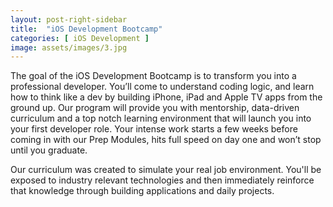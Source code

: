```yaml
---
layout: post-right-sidebar
title:  "iOS Development Bootcamp"
categories: [ iOS Development ]
image: assets/images/3.jpg
---
```

The goal of the iOS Development Bootcamp is to transform you into a professional developer. You’ll come to understand coding logic, and learn how to think like a dev by building iPhone, iPad and Apple TV apps from the ground up. Our program will provide you with mentorship, data-driven curriculum and a top notch learning environment that will launch you into your first developer role. Your intense work starts a few weeks before coming in with our Prep Modules, hits full speed on day one and won’t stop until you graduate.

Our curriculum was created to simulate your real job environment. You'll be exposed to industry relevant technologies and then immediately reinforce that knowledge through building applications and daily projects.
